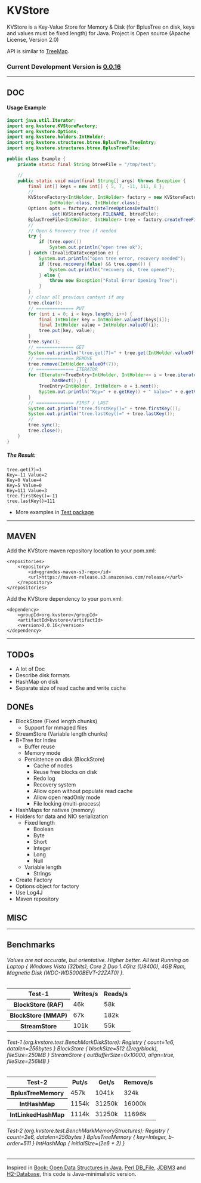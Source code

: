 # KVStore

KVStore is a Key-Value Store for Memory & Disk (for BplusTree on disk, keys and values must be fixed length) for Java. Project is Open source (Apache License, Version 2.0) 

API is similar to [TreeMap](http://docs.oracle.com/javase/6/docs/api/java/util/TreeMap.html).

### Current Development Version is [0.0.16](https://maven-release.s3.amazonaws.com/release/org/kvstore/kvstore/0.0.16/kvstore-0.0.16.jar)

---

## DOC

#### Usage Example

```java
import java.util.Iterator;
import org.kvstore.KVStoreFactory;
import org.kvstore.Options;
import org.kvstore.holders.IntHolder;
import org.kvstore.structures.btree.BplusTree.TreeEntry;
import org.kvstore.structures.btree.BplusTreeFile;

public class Example {
	private static final String btreeFile = "/tmp/test";

	//
	public static void main(final String[] args) throws Exception {
		final int[] keys = new int[] { 5, 7, -11, 111, 0 };
		//
		KVStoreFactory<IntHolder, IntHolder> factory = new KVStoreFactory<IntHolder, IntHolder>(
				IntHolder.class, IntHolder.class);
		Options opts = factory.createTreeOptionsDefault()
				.set(KVStoreFactory.FILENAME, btreeFile);
		BplusTreeFile<IntHolder, IntHolder> tree = factory.createTreeFile(opts);
		//
		// Open & Recovery tree if needed
		try {
			if (tree.open())
				System.out.println("open tree ok");
		} catch (InvalidDataException e) {
			System.out.println("open tree error, recovery needed");
			if (tree.recovery(false) && tree.open()) {
				System.out.println("recovery ok, tree opened");
			} else {
				throw new Exception("Fatal Error Opening Tree");
			}
		}
		// clear all previous content if any
		tree.clear();
		// ============== PUT
		for (int i = 0; i < keys.length; i++) {
			final IntHolder key = IntHolder.valueOf(keys[i]);
			final IntHolder value = IntHolder.valueOf(i);
			tree.put(key, value);
		}
		tree.sync();
		// ============== GET
		System.out.println("tree.get(7)=" + tree.get(IntHolder.valueOf(7)));
		// ============== REMOVE
		tree.remove(IntHolder.valueOf(7));
		// ============== ITERATOR
		for (Iterator<TreeEntry<IntHolder, IntHolder>> i = tree.iterator(); i
				.hasNext();) {
			TreeEntry<IntHolder, IntHolder> e = i.next();
			System.out.println("Key=" + e.getKey() + " Value=" + e.getValue());
		}
		// ============== FIRST / LAST
		System.out.println("tree.firstKey()=" + tree.firstKey());
		System.out.println("tree.lastKey()=" + tree.lastKey());
		//
		tree.sync();
		tree.close();
	}
}
```

##### The Result:

	tree.get(7)=1
	Key=-11 Value=2
	Key=0 Value=4
	Key=5 Value=0
	Key=111 Value=3
	tree.firstKey()=-11
	tree.lastKey()=111


* More examples in [Test package](https://github.com/ggrandes/kvstore/tree/master/src/main/java/org/kvstore/test)

---

## MAVEN

Add the KVStore maven repository location to your pom.xml: 

    <repositories>
        <repository>
            <id>ggrandes-maven-s3-repo</id>
            <url>https://maven-release.s3.amazonaws.com/release/</url>
        </repository>
    </repositories>

Add the KVStore dependency to your pom.xml:

    <dependency>
        <groupId>org.kvstore</groupId>
        <artifactId>kvstore</artifactId>
        <version>0.0.16</version>
    </dependency>

---

## TODOs

* A lot of Doc
* Describe disk formats
* HashMap on disk
* Separate size of read cache and write cache

## DONEs

* BlockStore (Fixed length chunks)
    * Support for mmaped files
* StreamStore (Variable length chunks)
* B+Tree for Index
    * Buffer reuse
    * Memory mode
    * Persistence on disk (BlockStore)
        * Cache of nodes
        * Reuse free blocks on disk
        * Redo log
        * Recovery system
        * Allow open without populate read cache
        * Allow open readOnly mode
        * File locking (multi-process)
* HashMaps for natives (memory) 
* Holders for data and NIO serialization
    * Fixed length
        * Boolean
        * Byte
        * Short
        * Integer
        * Long
        * Null
    * Variable length
        * Strings
* Create Factory
* Options object for factory
* Use Log4J
* Maven repository


## MISC

---

## Benchmarks

###### Values are not accurate, but orientative. Higher better. All test Running on Laptop { Windows Vista (32bits), Core 2 Duo 1.4Ghz (U9400), 4GB Ram, Magnetic Disk (WDC-WD5000BEVT-22ZAT0) }.

<table>
  <tr>
    <th>Test-1</th>
    <th>Writes/s</th>
    <th>Reads/s</th>
  </tr>
  <tr>
    <th>BlockStore (RAF)</th>
    <td>46k</td>
    <td>58k</td>
  </tr>
  <tr>
    <th>BlockStore (MMAP)</th>
    <td>67k</td>
    <td>182k</td>
  </tr>
  <tr>
    <th>StreamStore</th>
    <td>101k</td>
    <td>55k</td>
  </tr>
</table>

###### Test-1 (org.kvstore.test.BenchMarkDiskStore): Registry { count=1e6, datalen=256bytes } BlockStore { blockSize=512 (2reg/block), fileSize=250MB } StreamStore { outBufferSize=0x10000, align=true, fileSize=256MB } 

<table>
  <tr>
    <th>Test-2</th>
    <th>Put/s</th>
    <th>Get/s</th>
    <th>Remove/s</th>
  </tr>
  <tr>
    <th>BplusTreeMemory</th>
    <td>457k</td>
    <td>1041k</td>
    <td>324k</td>
  </tr>
  <tr>
    <th>IntHashMap</th>
    <td>1154k</td>
    <td>31250k</td>
    <td>16000k</td>
  </tr>
  <tr>
    <th>IntLinkedHashMap</th>
    <td>1114k</td>
    <td>31250k</td>
    <td>11696k</td>
  </tr>
</table>

###### Test-2 (org.kvstore.test.BenchMarkMemoryStructures): Registry { count=2e6, datalen=256bytes } BplusTreeMemory { key=Integer, b-order=511 } IntHashMap { initialSize=(2e6 * 2) } 

---
Inspired in [Book: Open Data Structures in Java](http://opendatastructures.org/ods-java/14_2_B_Trees.html), [Perl DB_File](http://search.cpan.org/~pmqs/DB_File-1.827/DB_File.pm), [JDBM3](https://github.com/jankotek/JDBM3) and [H2-Database](http://www.h2database.com/), this code is Java-minimalistic version.
